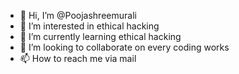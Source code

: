 - 👋 Hi, I’m @Poojashreemurali
- 👀 I’m interested in ethical hacking
- 🌱 I’m currently learning ethical hacking
- 💞️ I’m looking to collaborate on every coding works
- 📫 How to reach me via mail

<!---
Poojashreemurali/Poojashreemurali is a ✨ special ✨ repository because its `README.md` (this file) appears on your GitHub profile.
You can click the Preview link to take a look at your changes.
--->
